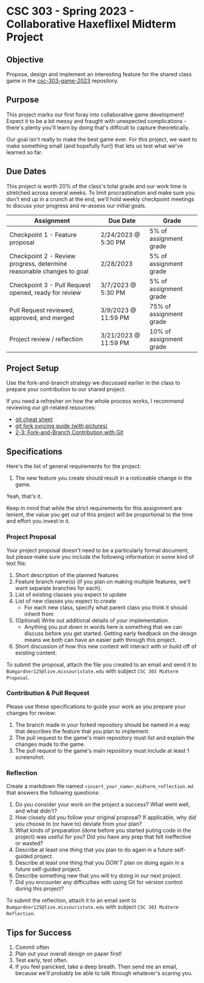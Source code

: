 # CSC 303 - Spring 2023 - Collaborative Haxeflixel Midterm Project

## Objective
Propose, design and implement an interesting feature for the shared class game in the 
[csc-303-game-2023](https://github.com/SamBumgardner/csc-303-game-2023) repository.

## Purpose
This project marks our first foray into collaborative game development! Expect it 
to be a bit messy and fraught with unexpected complications - there's plenty you'll learn by 
doing that's difficult to capture theoretically.

Our goal isn't really to make the best game ever. For this project, we want to make something small 
(and hopefully fun!) that lets us test what we've learned so far.

## Due Dates
This project is worth 20% of the class's total grade and our work time is stretched across several
weeks. To limit procrastination and make sure you don't end up in a crunch at the end, we'll hold 
weekly checkpoint meetings to discuss your progress and re-assess our initial goals.

Assignment                                                           | Due Date             | Grade
-------------------------------------------------------------------- | -------------------- | ----------------------
Checkpoint 1 - Feature proposal                                      | 2/24/2023 @ 5:30 PM  | 5% of assignment grade
Checkpoint 2 - Review progress, determine reasonable changes to goal | 2/28/2023            | 5% of assignment grade
Checkpoint 3 - Pull Request opened, ready for review                 | 3/7/2023 @ 5:30 PM   | 5% of assignment grade
Pull Request reviewed, approved, and merged                          | 3/9/2023 @ 11:59 PM  | 75% of assignment grade
Project review / reflection                                          | 3/21/2023 @ 11:59 PM | 10% of assignment grade

## Project Setup
Use the fork-and-branch strategy we discussed earlier in the class to prepare your contribution to
our shared project.

If you need a refresher on how the whole process works, I recommend reviewing our git-related 
resources:
 * [git cheat sheet](../lectures/git/git_cheat_sheet.md)
 * [git fork syncing guide (with pictures)](../lectures/git/git_fork_syncing.md)
 * [2-3: Fork-and-Branch Contribution with Git](https://docs.google.com/presentation/d/1kDT7THm1McMEHkb7dtivV_1u5yDohQHhODZqOeO9hsY/edit?usp=sharing)

## Specifications
Here's the list of general requirements for the project:
1. The new feature you create should result in a noticeable change in the game.

Yeah, that's it.

Keep in mind that while the strict requirements for this assignment are lenient, the value you get 
out of this project will be proportional to the time and effort you invest in it.

### Project Proposal
Your project proposal doesn't need to be a particularly formal document, but please make sure you
include the following information in some kind of text file:

 1. Short description of the planned features
 2. Feature branch name(s) (if you plan on making multiple features, we'll want separate branches 
 for each).
 3. List of existing classes you expect to update
 4. List of new classes you expect to create
    * For each new class, specify what parent class you think it should inherit from
 5. (Optional) Write out additional details of your implementation.
    * Anything you put down in words here is something that we can discuss before you get started. 
    Getting early feedback on the design means we both can have an easier path through this project.
 6. Short discussion of how this new content will interact with or build off of existing content.

To submit the proposal, attach the file you created to an email and send it to 
`Bumgardner125@live.missouristate.edu` with subject `CSC 303 Midterm Proposal`.

### Contribution & Pull Request
Please use these specifications to guide your work as you prepare your changes for review:
 1. The branch made in your forked repository should be named in a way that describes the feature 
 that you plan to implement.
 2. The pull request to the game's main repository must list and explain the changes made to the game.
 3. The pull request to the game's main repository must include at least 1 screenshot.

### Reflection
Create a markdown file named `<insert_your_name>_midterm_reflection.md` that answers the following 
questions:
 1. Do you consider your work on the project a success? What went well, and what didn't?
 2. How closely did you follow your original proposal? If applicable, why did you choose to 
   (or have to) deviate from your plan?
 3. What kinds of preparation (done before you started puting code in the project) was useful for 
   you? Did you have any prep that felt ineffective or wasted?
 4. Describe at least one thing that you plan to do again in a future self-guided project.
 5. Describe at least one thing that you *DON'T* plan on doing again in a future self-guided project.
 6. Describe something new that you will try doing in our next project.
 7. Did you encounter any difficulties with using Git for version control during this project? 

To submit the reflection, attach it to an email sent 
to `Bumgardner125@live.missouristate.edu` with subject `CSC 303 Midterm Reflection`.

## Tips for Success
 1. Commit often
 2. Plan out your overall design on paper first!
 3. Test early, test often.
 4. If you feel panicked, take a deep breath. Then send me an email, because we'll probably be able 
to talk through whatever's scaring you.